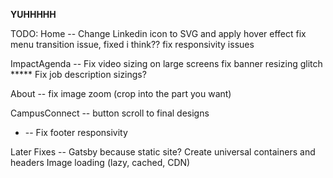 **YUHHHHH**

TODO:
Home -- Change Linkedin icon to SVG and apply hover effect
        fix menu transition issue, fixed i think??
        fix responsivity issues

ImpactAgenda -- Fix video sizing on large screens
                fix banner resizing glitch *****
                Fix job description sizings?

About -- fix image zoom (crop into the part you want)

CampusConnect -- button scroll to final designs

* -- Fix footer responsivity

Later Fixes -- Gatsby because static site?
               Create universal containers and headers
               Image loading (lazy, cached, CDN)